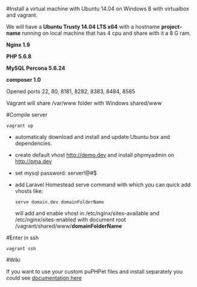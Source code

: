 #Install a virtual machine with Ubuntu 14.04 on Windows 8 with virtualbox and vagrant.

We will have a **Ubuntu Trusty 14.04 LTS x64** with a hostname **project-name** running on local machine that has 4 cpu and share with it a 8 G ram.

**Nginx 1.9**

**PHP 5.6.8**

**MySQL Percona 5.6.24**

**composer 1.0**


Opened ports 22, 80, 8181, 8282, 8383, 8484, 8585

Vagrant will share /var/www folder with Windows shared/www


#Compile server

`vagrant up`

- automaticaly download and install and update Ubuntu box and dependencies.
- create default vhost http://demo.dev and install phpmyadmin on http://pma.dev
- set mysql password: server!@#$
- add Laravel Homestead serve command with which you can quick add vhosts like:
 
  `serve domain.dev domainFolderName`

  will add and enable vhost in /etc/nginx/sites-available and /etc/nginx/sites-enabled with document root
  /vagrant/shared/www/**domainFolderName**


#Enter in ssh

`vagrant ssh`


#Wiki

If you want to use your custom puPHPet files and install separately you could see [documentation here](https://github.com/oriceon/vagrant-virtual-machine-for-web-development/wiki)



